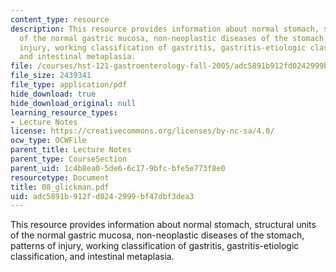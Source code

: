 ```yaml
---
content_type: resource
description: This resource provides information about normal stomach, structural units
  of the normal gastric mucosa, non-neoplastic diseases of the stomach, patterns of
  injury, working classification of gastritis, gastritis-etiologic classification,
  and intestinal metaplasia.
file: /courses/hst-121-gastroenterology-fall-2005/adc5891b912fd0242999bf47dbf3dea3_08_glickman.pdf
file_size: 2439341
file_type: application/pdf
hide_download: true
hide_download_original: null
learning_resource_types:
- Lecture Notes
license: https://creativecommons.org/licenses/by-nc-sa/4.0/
ocw_type: OCWFile
parent_title: Lecture Notes
parent_type: CourseSection
parent_uid: 1c4b8ea0-5de6-6c17-9bfc-bfe5e773f8e0
resourcetype: Document
title: 08_glickman.pdf
uid: adc5891b-912f-d024-2999-bf47dbf3dea3
---
```

This resource provides information about normal stomach, structural units of the normal gastric mucosa, non-neoplastic diseases of the stomach, patterns of injury, working classification of gastritis, gastritis-etiologic classification, and intestinal metaplasia.